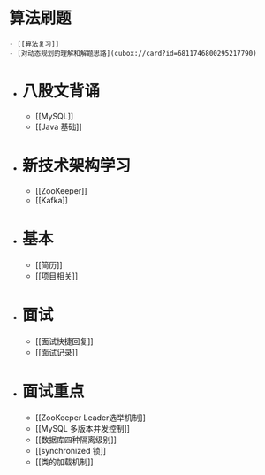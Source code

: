 # 算法刷题
	- [[算法复习]]
	- [对动态规划的理解和解题思路](cubox://card?id=6811746800295217790)
- # 八股文背诵
	- [[MySQL]]
	- [[Java 基础]]
- # 新技术架构学习
	- [[ZooKeeper]]
	- [[Kafka]]
- # 基本
	- [[简历]]
	- [[项目相关]]
- # 面试
	- [[面试快捷回复]]
	- [[面试记录]]
- # 面试重点
	- [[ZooKeeper Leader选举机制]]
	- [[MySQL 多版本并发控制]]
	- [[数据库四种隔离级别]]
	- [[synchronized 锁]]
	- [[类的加载机制]]